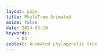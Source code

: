 ```yaml
---
layout: page
title: PhyloTree Animated
aside: false
date: 2024-05-19
keywords:
    - D3
subtext: Animated phylogenetic tree 
---
```



<script setup>
import phyloRightAnimated from "/components/graphs/phylogeneticTreeRightAnimated.vue";
</script>

<FigureTitle/>
<D3PlotContainer>
<phyloRightAnimated/>
</D3PlotContainer>


